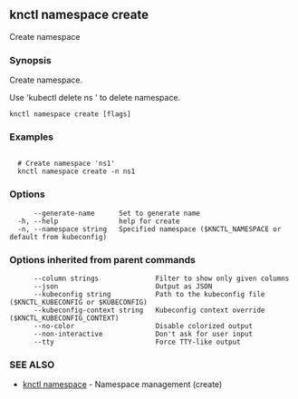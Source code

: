 ## knctl namespace create

Create namespace

### Synopsis

Create namespace.

Use 'kubectl delete ns <name>' to delete namespace.

```
knctl namespace create [flags]
```

### Examples

```

  # Create namespace 'ns1'
  knctl namespace create -n ns1
```

### Options

```
      --generate-name      Set to generate name
  -h, --help               help for create
  -n, --namespace string   Specified namespace ($KNCTL_NAMESPACE or default from kubeconfig)
```

### Options inherited from parent commands

```
      --column strings              Filter to show only given columns
      --json                        Output as JSON
      --kubeconfig string           Path to the kubeconfig file ($KNCTL_KUBECONFIG or $KUBECONFIG)
      --kubeconfig-context string   Kubeconfig context override ($KNCTL_KUBECONFIG_CONTEXT)
      --no-color                    Disable colorized output
      --non-interactive             Don't ask for user input
      --tty                         Force TTY-like output
```

### SEE ALSO

* [knctl namespace](knctl_namespace.md)	 - Namespace management (create)

